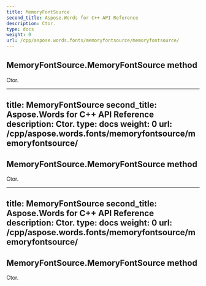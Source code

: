 ```yaml
---
title: MemoryFontSource
second_title: Aspose.Words for C++ API Reference
description: Ctor. 
type: docs
weight: 0
url: /cpp/aspose.words.fonts/memoryfontsource/memoryfontsource/
---
```

## MemoryFontSource.MemoryFontSource method


Ctor. 

---
title: MemoryFontSource
second_title: Aspose.Words for C++ API Reference
description: Ctor. 
type: docs
weight: 0
url: /cpp/aspose.words.fonts/memoryfontsource/memoryfontsource/
---
## MemoryFontSource.MemoryFontSource method


Ctor. 

---
title: MemoryFontSource
second_title: Aspose.Words for C++ API Reference
description: Ctor. 
type: docs
weight: 0
url: /cpp/aspose.words.fonts/memoryfontsource/memoryfontsource/
---
## MemoryFontSource.MemoryFontSource method


Ctor. 

